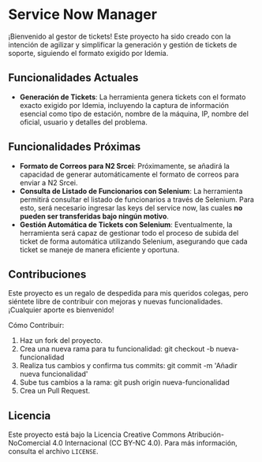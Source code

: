 # Service Now Manager

¡Bienvenido al gestor de tickets! Este proyecto ha sido creado con la intención de agilizar y simplificar la generación y gestión de tickets de soporte, siguiendo el formato exigido por Idemia.

## Funcionalidades Actuales

- **Generación de Tickets**: La herramienta genera tickets con el formato exacto exigido por Idemia, incluyendo la captura de información esencial como tipo de estación, nombre de la máquina, IP, nombre del oficial, usuario y detalles del problema.

## Funcionalidades Próximas

- **Formato de Correos para N2 Srcei**: Próximamente, se añadirá la capacidad de generar automáticamente el formato de correos para enviar a N2 Srcei.
- **Consulta de Listado de Funcionarios con Selenium**: La herramienta permitirá consultar el listado de funcionarios a través de Selenium. Para esto, será necesario ingresar las keys del service now, las cuales **no pueden ser transferidas bajo ningún motivo**.
- **Gestión Automática de Tickets con Selenium**: Eventualmente, la herramienta será capaz de gestionar todo el proceso de subida del ticket de forma automática utilizando Selenium, asegurando que cada ticket se maneje de manera eficiente y oportuna.

## Contribuciones

Este proyecto es un regalo de despedida para mis queridos colegas, pero siéntete libre de contribuir con mejoras y nuevas funcionalidades. ¡Cualquier aporte es bienvenido!

Cómo Contribuir:

1. Haz un fork del proyecto.
2. Crea una nueva rama para tu funcionalidad: git checkout -b nueva-funcionalidad
3. Realiza tus cambios y confirma tus commits: git commit -m 'Añadir nueva funcionalidad'
4. Sube tus cambios a la rama: git push origin nueva-funcionalidad
5. Crea un Pull Request.

## Licencia

Este proyecto está bajo la Licencia Creative Commons Atribución-NoComercial 4.0 Internacional (CC BY-NC 4.0). Para más información, consulta el archivo `LICENSE`.
